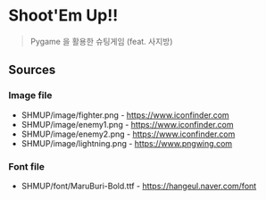 # Shoot'Em Up!!
>Pygame 을 활용한 슈팅게임 (feat. 사지방)

## Sources
### Image file
* SHMUP/image/fighter.png - https://www.iconfinder.com
* SHMUP/image/enemy1.png - https://www.iconfinder.com
* SHMUP/image/enemy2.png - https://www.iconfinder.com
* SHMUP/image/lightning.png - https://www.pngwing.com
### Font file
* SHMUP/font/MaruBuri-Bold.ttf - https://hangeul.naver.com/font
